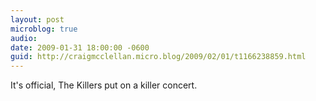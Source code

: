 ```yaml
---
layout: post
microblog: true
audio: 
date: 2009-01-31 18:00:00 -0600
guid: http://craigmcclellan.micro.blog/2009/02/01/t1166238859.html
---
```

It's official, The Killers put on a killer concert.
